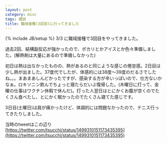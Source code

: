 ```yaml
---
layout: post
category: misc
tags: 雑談
title: 職域接種(3回目)に行ってきました
---
```

{% include JB/setup %}
3/3 に職域接種で3回目をやってきました。

過去2回、結構副反応が強かったので、ポカリとかアイスとか色々準備しました。(解熱剤は大量にあるので準備しなかった)

初日は熱は出なかったものの、熱があるのと同じような感じの倦怠感。2日目は少し熱が出ました。37度代でしたが、体感的には38度〜39度のだるさでしたね。。。まあまあしんどかったですが、感染する方が辛いっぽいので、仕方ないかなぁ。ロキソニン飲んでちょっと寝たらだいぶ復帰した。(木曜日に打って、金曜の仕事はワクチン休暇で休んだ)。打った人翌日はとにかくお腹が空くのでたくさん食べたし、とにかく眠かったのでたくさん寝てた感じです。

3日目(土曜日)は肩が痛かったけど、体調的には問題なかったので、テニス行ってきたりしました。

当時のtweetはこの辺り
[https://twitter.com/tsucchi/status/1499310151173435395](https://twitter.com/tsucchi/status/1499310151173435395)